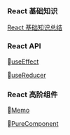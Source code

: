 ### React 基础知识

[React 基础知识总结](/repository/React/React基础知识/index.md)

### React API
🌊[useEffect](./useEffect.md)

🌊[useReducer](/repository/API/useReducer.md)

### React 高阶组件

🌊[Memo](/repository/React/Memo.md)

🌊[PureComponent](/repository/React/PureComponent.md)
